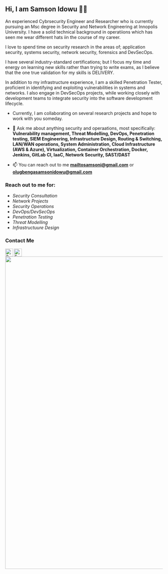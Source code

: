 ## Hi, I am Samson Idowu 👋🏽


An experienced Cybrsecurity Engineer and Researcher who is currently pursuing an Msc degree in Security and Network Engineering at Innopolis University. I have a solid technical background in operatiions which has seen me wear different hats iin the course of my career. 

I love to spend time on security research in the areas of; application security, systems security, network security, forensics and DevSecOps.

I have several industry-standard certifications; but I focus my time and energy on learning new skills rather than trying to write exams, as I believe that the one true validation for my skills is DELIVERY.

In addition to my infrastructure experience, I am a skilled Penetration Tester,  proficient in identifying and exploiting vulnerabilities in systems and networks. I also engage in DevSecOps projects, while working closely with development teams to integrate security into the software development lifecycle.

- Currently, I am collaborating on several research projects and hope to work with you someday.

- 💬 Ask me about anything security and operaations, most specifically: **Vulnerability management, Threat Modelling, DevOps, Penetration testing, SIEM Engineering, Infrastructure Design, Routing & Switching, LAN/WAN operations, System Administration, Cloud Infrastructure (AWS & Azure), Virtualization, Container Orchestration, Docker, Jenkins, GitLab CI, IaaC, Network Security, SAST/DAST**

- 📫 You can reach out to me **mailtosamsoni@gmail.com** or **olugbengasamsonidowu@gmail.com**


### Reach out to me for:
- *Security Consultation*
- *Network Projects*
- *Security Operations*
- *DevOps/DevSecOps*
- *Penetration Testing*
- *Threat Modelling*
- *Infrastructuure Design*


### Contact Me
<a href="https://www.linkedin.com/in/samson-idowu/">
 <img align="left" alt="Samson Idowu | LinkedIn" width="25px" src="https://cdn.jsdelivr.net/npm/simple-icons@v3/icons/linkedin.svg" />
</a>

<a href="mailto:mailtosamsoni@gmail.com">
 <img align="left" alt="Email" width="25px" src="https://cdn.jsdelivr.net/npm/simple-icons@v3/icons/gmail.svg"/>
</a>
</br>


<div id="header" align="center">
  <img src="https://www.careerguide.com/career/wp-content/uploads/2020/02/cs-an.gif" width="1000"/> 

</div>

<!--
